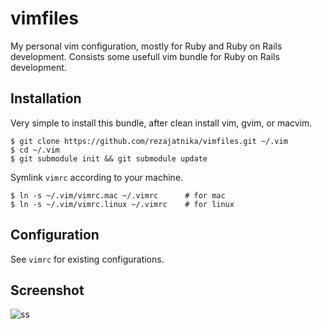 # vimfiles

My personal vim configuration, mostly for Ruby and Ruby on Rails development. Consists some usefull vim bundle for Ruby on Rails development.

## Installation

Very simple to install this bundle, after clean install vim, gvim, or macvim.

    $ git clone https://github.com/rezajatnika/vimfiles.git ~/.vim
    $ cd ~/.vim
    $ git submodule init && git submodule update

Symlink `vimrc` according to your machine.

    $ ln -s ~/.vim/vimrc.mac ~/.vimrc      # for mac
    $ ln -s ~/.vim/vimrc.linux ~/.vimrc    # for linux

## Configuration

See `vimrc` for existing configurations.

## Screenshot

![ss](https://dl.dropboxusercontent.com/u/146649182/images/vim.png)
